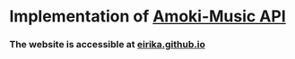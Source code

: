 # Implementation of [Amoki-Music API](github.com/Amoki/Amoki-Music)


### The website is accessible at [eirika.github.io](http://eirika.github.io)

